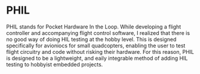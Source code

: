 # PHIL
PHIL stands for Pocket Hardware In the Loop. While developing a flight controller and accompanying flight control software, I realized that there is no good way of doing HIL testing at the hobby level. This is designed specifically for avioniocs for small quadcopters, enabling the user to test flight circuitry and code without risking their hardware. For this reason, PHIL is designed to be a lightweight, and eaily integrable method of adding HIL testing to hobbyist embedded projects.
